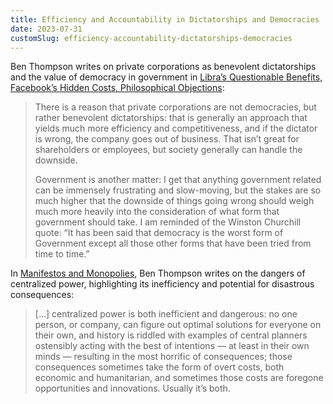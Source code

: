```yaml
---
title: Efficiency and Accountability in Dictatorships and Democracies
date: 2023-07-31
customSlug: efficiency-accountability-dictatorships-democracies
---
```


Ben Thompson writes on private corporations as benevolent dictatorships and the value of democracy in government in [Libra’s Questionable Benefits, Facebook’s Hidden Costs, Philosophical Objections](https://stratechery.com/2019/libras-questionable-benefits-facebooks-hidden-costs-philosophical-objections/):

> There is a reason that private corporations are not democracies, but rather benevolent dictatorships: that is generally an approach that yields much more efficiency and competitiveness, and if the dictator is wrong, the company goes out of business. That isn’t great for shareholders or employees, but society generally can handle the downside.
>
> Government is another matter: I get that anything government related can be immensely frustrating and slow-moving, but the stakes are so much higher that the downside of things going wrong should weigh much more heavily into the consideration of what form that government should take. I am reminded of the Winston Churchill quote: “It has been said that democracy is the worst form of Government except all those other forms that have been tried from time to time.”

In [Manifestos and Monopolies](https://stratechery.com/2017/manifestos-and-monopolies/), Ben Thompson writes on the dangers of centralized power, highlighting its inefficiency and potential for disastrous consequences:

> […] centralized power is both inefficient and dangerous: no one person, or company, can figure out optimal solutions for everyone on their own, and history is riddled with examples of central planners ostensibly acting with the best of intentions — at least in their own minds — resulting in the most horrific of consequences; those consequences sometimes take the form of overt costs, both economic and humanitarian, and sometimes those costs are foregone opportunities and innovations. Usually it’s both.
